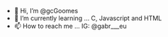 - 👋 Hi, I’m @gcGoomes
- 🌱 I’m currently learning ... C, Javascript and HTML
- 📫 How to reach me ... IG: @gabr___eu

<!---
gcGoomes/gcGoomes is a ✨ special ✨ repository because its `README.md` (this file) appears on your GitHub profile.
You can click the Preview link to take a look at your changes.
--->
